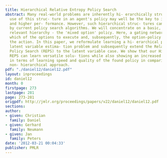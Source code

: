 ```yaml
---
title: Hierarchical Relative Entropy Policy Search
abstract: Many real-world problems are inherently hi- erarchically structured. The
  use of this struc- ture in an agent's policy may well be the key to improved scalability
  and higher per- formance. However, such hierarchical struc- tures cannot be exploited
  by current policy search algorithms. We will concentrate on a basic, but highly
  relevant hierarchy - the 'mixed option' policy. Here, a gating network first decides
  which of the options to execute and, subsequently, the option-policy deter- mines
  the action. In this paper, we reformulate learning a hi- erarchical policy as a
  latent variable estima- tion problem and subsequently extend the Relative Entropy
  Policy Search (REPS) to the latent variable case. We show that our Hierarchical
  REPS can learn versatile solu- tions while also showing an increased perfor- mance
  in terms of learning speed and quality of the found policy in comparison to the
  non- hierarchical approach.
pdf: "./daniel12/daniel12.pdf"
layout: inproceedings
id: daniel12
month: 0
firstpage: 273
lastpage: 281
page: 273-281
origpdf: http://jmlr.org/proceedings/papers/v22/daniel12/daniel12.pdf
sections: 
author:
- given: Christian
  family: Daniel
- given: Gerhard
  family: Neumann
- given: Jan
  family: Peters
date: '2012-03-21 00:04:33'
publisher: PMLR
---
```

